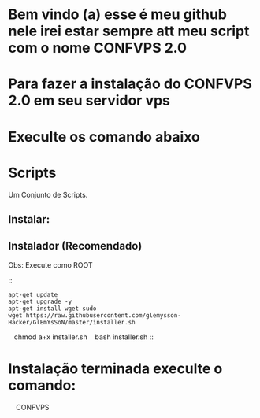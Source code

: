 # Bem vindo (a) esse é meu github nele irei estar sempre att meu script com o nome CONFVPS 2.0 
# Para fazer a instalação do CONFVPS 2.0 em seu servidor vps
# Execulte os comando abaixo


Scripts
==========
Um Conjunto de Scripts.

Instalar:
---------

Instalador (Recomendado)
------------------------

Obs: Execute como ROOT

::

    apt-get update
    apt-get upgrade -y
    apt-get install wget sudo
    wget https://raw.githubusercontent.com/glemysson-Hacker/GlEmYsSoN/master/installer.sh
    chmod a+x installer.sh
    bash installer.sh
::
# Instalação terminada execulte o comando:

     CONFVPS
